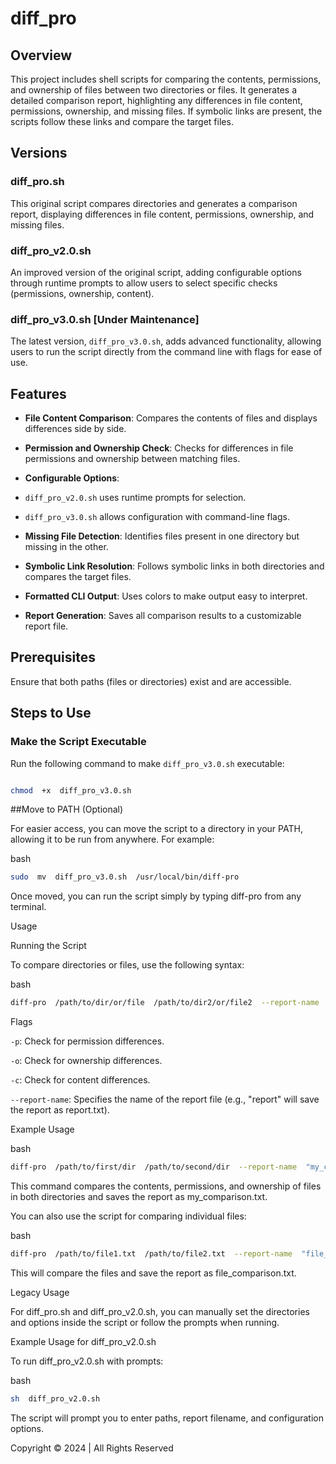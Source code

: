 
# diff_pro

  

## Overview

  

This project includes shell scripts for comparing the contents, permissions, and ownership of files between two directories or files. It generates a detailed comparison report, highlighting any differences in file content, permissions, ownership, and missing files. If symbolic links are present, the scripts follow these links and compare the target files.

  

## Versions

  

### diff_pro.sh

  

This original script compares directories and generates a comparison report, displaying differences in file content, permissions, ownership, and missing files.

  

### diff_pro_v2.0.sh

  

An improved version of the original script, adding configurable options through runtime prompts to allow users to select specific checks (permissions, ownership, content).

  

### diff_pro_v3.0.sh [Under Maintenance]

  

The latest version, `diff_pro_v3.0.sh`, adds advanced functionality, allowing users to run the script directly from the command line with flags for ease of use.

  

## Features

  

-  **File Content Comparison**: Compares the contents of files and displays differences side by side.

-  **Permission and Ownership Check**: Checks for differences in file permissions and ownership between matching files.

-  **Configurable Options**:

-  `diff_pro_v2.0.sh` uses runtime prompts for selection.

-  `diff_pro_v3.0.sh` allows configuration with command-line flags.

-  **Missing File Detection**: Identifies files present in one directory but missing in the other.

-  **Symbolic Link Resolution**: Follows symbolic links in both directories and compares the target files.

-  **Formatted CLI Output**: Uses colors to make output easy to interpret.

-  **Report Generation**: Saves all comparison results to a customizable report file.

  

## Prerequisites

  

Ensure that both paths (files or directories) exist and are accessible.

  

## Steps to Use

  

### Make the Script Executable

  

Run the following command to make `diff_pro_v3.0.sh` executable:

  

```bash

chmod  +x  diff_pro_v3.0.sh
```
  

##Move  to  PATH (Optional)

For  easier  access,  you  can  move  the  script  to  a  directory  in  your  PATH,  allowing  it  to  be  run  from  anywhere.  For  example:

  

bash
```bash
sudo  mv  diff_pro_v3.0.sh  /usr/local/bin/diff-pro
```
Once  moved,  you  can  run  the  script  simply  by  typing  diff-pro  from  any  terminal.

  

Usage

Running  the  Script

To  compare  directories  or  files,  use  the  following  syntax:

  

bash
```bash
diff-pro  /path/to/dir/or/file  /path/to/dir2/or/file2  --report-name  "report_name"  -p  -o  -c
```
Flags

```-p```:  Check  for  permission  differences.

```-o```:  Check  for  ownership  differences.

```-c```:  Check  for  content  differences.

```--report-name```:  Specifies  the  name  of  the  report  file (e.g., "report"  will  save  the  report  as  report.txt).

Example  Usage

bash
```bash
diff-pro  /path/to/first/dir  /path/to/second/dir  --report-name  "my_comparison"  -p  -o  -c
```
This  command  compares  the  contents,  permissions,  and  ownership  of  files  in  both  directories  and  saves  the  report  as  my_comparison.txt.

You  can  also  use  the  script  for  comparing  individual  files:

  

bash
```bash
diff-pro  /path/to/file1.txt  /path/to/file2.txt  --report-name  "file_comparison"  -p  -o  -c
```
This  will  compare  the  files  and  save  the  report  as  file_comparison.txt.

  

Legacy  Usage

For  diff_pro.sh  and  diff_pro_v2.0.sh,  you  can  manually  set  the  directories  and  options  inside  the  script  or  follow  the  prompts  when  running.

  

Example  Usage  for  diff_pro_v2.0.sh

To  run  diff_pro_v2.0.sh  with  prompts:

  

bash

```bash
sh  diff_pro_v2.0.sh
```
The  script  will  prompt  you  to  enter  paths,  report  filename,  and  configuration  options.

Copyright © 2024 | All Rights Reserved
